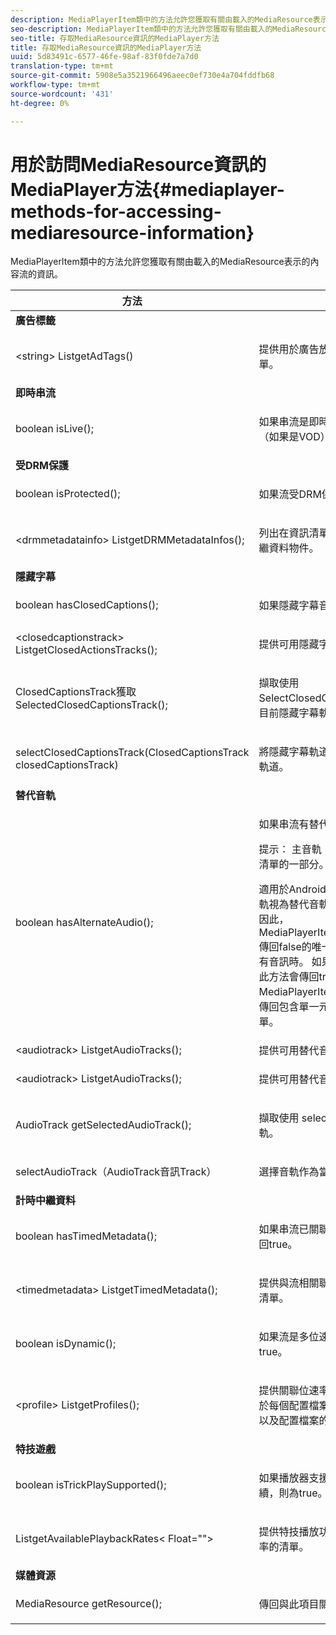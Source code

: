 ```yaml
---
description: MediaPlayerItem類中的方法允許您獲取有關由載入的MediaResource表示的內容流的資訊。
seo-description: MediaPlayerItem類中的方法允許您獲取有關由載入的MediaResource表示的內容流的資訊。
seo-title: 存取MediaResource資訊的MediaPlayer方法
title: 存取MediaResource資訊的MediaPlayer方法
uuid: 5d83491c-6577-46fe-98af-83f0fde7a7d0
translation-type: tm+mt
source-git-commit: 5908e5a3521966496aeec0ef730e4a704fddfb68
workflow-type: tm+mt
source-wordcount: '431'
ht-degree: 0%

---
```



# 用於訪問MediaResource資訊的MediaPlayer方法{#mediaplayer-methods-for-accessing-mediaresource-information}

MediaPlayerItem類中的方法允許您獲取有關由載入的MediaResource表示的內容流的資訊。

<table frame="all" colsep="1" rowsep="1" id="table_77B55D506FE24326A03D97AA087231FF"> 
 <thead> 
  <tr rowsep="1"> 
   <th colname="2" class="entry"> 方法 </th> 
   <th colname="3" class="entry"> 說明 </th> 
  </tr> 
 </thead>
 <tbody> 
  <tr rowsep="1"> 
   <td colname="1"> <b>廣告標籤</b> </td> 
   <td colname="3"> </td>
  </tr> 
  <tr rowsep="1"> 
   <td colname="2"> <span class="codeph"> &lt;string&gt; ListgetAdTags()  </span> </td> 
   <td colname="3"> <p>提供用於廣告放置程式的廣告標籤清單。 </p> </td> 
  </tr> 
  <tr rowsep="1"> 
   <td colname="1"> <b>即時串流</b> </td> 
   <td colname="3"> </td>
  </tr> 
  <tr rowsep="1"> 
   <td colname="2"> <span class="codeph"> boolean isLive();  </span> </td> 
   <td colname="3"> <p>如果串流是即時的，則為true;false（如果是VOD）。 </p> </td> 
  </tr> 
  <tr rowsep="1"> 
   <td colname="1"> <b>受DRM保護</b> </td> 
  </tr> 
  <tr rowsep="1"> 
   <td colname="2"> <span class="codeph"> boolean isProtected();  </span> </td> 
   <td colname="3"> <p>如果流受DRM保護，則為true。 </p> </td> 
  </tr> 
  <tr rowsep="1"> 
   <td colname="2"> <span class="codeph"> &lt;drmmetadatainfo&gt; ListgetDRMMetadataInfos();  </span> </td> 
   <td colname="3"> <p>列出在資訊清單中發現的所有DRM中繼資料物件。 </p> </td> 
  </tr> 
  <tr rowsep="1"> 
   <td colname="1"> <b>隱藏字幕</b> </td> 
   <td colname="3"> </td>
  </tr> 
  <tr rowsep="1"> 
   <td colname="2"> <span class="codeph"> boolean hasClosedCaptions();  </span> </td> 
   <td colname="3"> <p>如果隱藏字幕音軌可用，則為true。 </p> </td> 
  </tr> 
  <tr rowsep="1"> 
   <td colname="2"> <span class="codeph"> &lt;closedcaptionstrack&gt; ListgetClosedActionsTracks();  </span> </td> 
   <td colname="3"> <p>提供可用隱藏字幕音軌的清單。 </p> </td> 
  </tr> 
  <tr rowsep="1"> 
   <td colname="2"> <span class="codeph"> ClosedCaptionsTrack獲取SelectedClosedCaptionsTrack();  </span> </td> 
   <td colname="3"> <p>擷取使用<span class="codeph"> SelectClosedCaptionsTrack </span>選取的目前隱藏字幕軌道。 </p> </td> 
  </tr> 
  <tr rowsep="1"> 
   <td colname="2"> <span class="codeph"> selectClosedCaptionsTrack(ClosedCaptionsTrack closedCaptionsTrack)  </span> </td> 
   <td colname="3"> <p>將隱藏字幕軌道設定為當前隱藏字幕軌道。 </p> </td> 
  </tr> 
  <tr rowsep="1"> 
   <td colname="1"> <b>替代音軌</b> </td> 
   <td colname="3"> </td>
  </tr> 
  <tr rowsep="1"> 
   <td colname="2"> <span class="codeph"> boolean hasAlternateAudio();  </span> </td> 
   <td colname="3"> <p>如果串流有替代的音軌，則為true。 </p> <p>提示： 主音軌（預設）也是替代音軌清單的一部分。 </p> <p>適用於Android的TVSDK會將主要音軌視為替代音軌清單中的項目之一。 因此，<span class="codeph"> MediaPlayerItem.hasAlternateAudio </span>傳回false的唯一情況是當串流完全沒有音訊時。 如果內容只有一個音軌，此方法會傳回true，而<span class="codeph"> MediaPlayerItem.getAudioTracks </span>會傳回包含單一元素（預設音軌）的清單。 </p> </td> 
  </tr> 
  <tr rowsep="1"> 
   <td colname="2"> <span class="codeph"> &lt;audiotrack&gt; ListgetAudioTracks();  </span> </td> 
   <td colname="3"> 提供可用替代音軌的清單。 </td> 
  </tr> 
  <tr rowsep="1"> 
   <td colname="2"> <span class="codeph"> &lt;audiotrack&gt; ListgetAudioTracks();  </span> </td> 
   <td colname="3"> <p>提供可用替代音軌的清單。 </p> </td> 
  </tr> 
  <tr rowsep="1"> 
   <td colname="2"> <span class="codeph"> AudioTrack getSelectedAudioTrack();  </span> </td> 
   <td colname="3"> <p>擷取使用<span class="codeph"> selectAudioTrack </span>選取的音軌。 </p> </td> 
  </tr> 
  <tr rowsep="1"> 
   <td colname="2"> <span class="codeph"> selectAudioTrack（AudioTrack音訊Track）  </span> </td> 
   <td colname="3"> <p>選擇音軌作為當前音軌。 </p> </td> 
  </tr> 
  <tr rowsep="1"> 
   <td colname="1"> <b>計時中繼資料</b> </td> 
   <td colname="3"> </td>
  </tr> 
  <tr rowsep="1"> 
   <td colname="2"> <span class="codeph"> boolean hasTimedMetadata();  </span> </td> 
   <td colname="3"> <p>如果串流已關聯計時中繼資料，則返回true。 </p> </td> 
  </tr> 
  <tr rowsep="1"> 
   <td colname="2"> <span class="codeph"> &lt;timedmetadata&gt; ListgetTimedMetadata();  </span> </td> 
   <td colname="3"> <p>提供與流相關聯的定時元資料對象的清單。 </p> </td> 
  </tr> 
  <tr rowsep="1"> 
   <td colname="2"> <span class="codeph"> boolean isDynamic();  </span> </td> 
   <td colname="3"> <p>如果流是多位速率(MBR)流，則為true。 </p> </td> 
  </tr> 
  <tr rowsep="1"> 
   <td colname="2"> <span class="codeph"> &lt;profile&gt; ListgetProfiles();  </span> </td> 
   <td colname="3"> <p>提供關聯位速率配置檔案的清單。 對於每個配置檔案，可以檢索其位速率以及配置檔案的高度和寬度。 </p> </td> 
  </tr> 
  <tr rowsep="1"> 
   <td colname="1"> <b>特技遊戲</b> </td> 
   <td colname="3"> </td>
  </tr> 
  <tr rowsep="1"> 
   <td colname="2"> <span class="codeph"> boolean isTrickPlaySupported();  </span> </td> 
   <td colname="3"> <p>如果播放器支援快速前進、倒轉和繼續，則為true。 </p> </td> 
  </tr> 
  <tr rowsep="1"> 
   <td colname="2"> <span class="codeph"> ListgetAvailablePlaybackRates&lt; Float=""&gt;   </span> </td> 
   <td colname="3"> <p>提供特技播放功能內容中可用播放速率的清單。 </p> </td> 
  </tr> 
  <tr rowsep="1"> 
   <td colname="1"> <b>媒體資源</b> </td> 
   <td colname="3"> </td>
  </tr> 
  <tr rowsep="1"> 
   <td colname="2"> <span class="codeph"> MediaResource getResource();  </span> </td> 
   <td colname="3"> <p>傳回與此項目關聯的媒體資源。 </p> </td> 
  </tr> 
 </tbody> 
</table>


